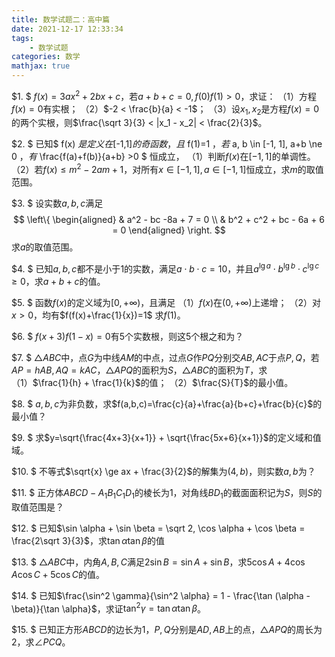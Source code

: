 ```yaml
---
title: 数学试题二：高中篇
date: 2021-12-17 12:33:34
tags:
    - 数学试题
categories: 数学
mathjax: true
---
```


$1. $ $f(x)=3ax^2 + 2bx + c$，若$a+b+c=0, f(0)f(1)>0$，求证：
（1）方程$f(x)=0$有实根；
（2）$-2 < \frac{b}{a} < -1$；
（3）设$x_1,x_2$是方程$f(x)=0$的两个实根，则$\frac{\sqrt 3}{3} < |x_1 - x_2| < \frac{2}{3}$。

$2. $ 已知$ f(x) $是定义在$[-1,1]$的奇函数，且$ f(1)=1 $，若$ a, b \in [-1, 1], a+b \ne 0 $，有$ \frac{f(a)+f(b)}{a+b} >0 $ 恒成立，
（1）判断$f(x)$在$[-1,1]$的单调性。
（2）若$f(x) \le m^2-2am+1$，对所有$x \in [-1, 1], a \in [-1, 1]$恒成立，求$m$的取值范围。

$3. $ 设实数$a,b,c$满足
$$
    \left\{  \begin{aligned}
        & a^2 - bc -8a + 7 = 0 \\
        & b^2 + c^2 + bc - 6a + 6 = 0
    \end{aligned}
    \right.
$$
求$a$的取值范围。

$4. $ 已知$a,b,c$都不是小于$1$的实数，满足$a \cdot b \cdot c = 10$，并且$a^{\lg a} \cdot b^{\lg b} \cdot c^{\lg c} \ge 0$，求$a+b+c$的值。

$5. $ 函数$f(x)$的定义域为$[0, +\infty)$，且满足
（1）$f(x)$在$(0, +\infty)$上递增；
（2）对$x>0$，均有$f(f(x)+\frac{1}{x})=1$
求$f(1)$。

$6. $ $f(x+3)f(1-x)=0$有$5$个实数根，则这5个根之和为？

$7. $ $\triangle ABC$中，点$G$为中线$AM$的中点，过点$G$作$PQ$分别交$AB,AC$于点$P,Q$，若$AP=hAB, AQ=kAC$，$\triangle APQ$的面积为$S$，$\triangle ABC$的面积为$T$，求
（1）$\frac{1}{h} + \frac{1}{k}$的值；
（2）$\frac{S}{T}$的最小值。

$8. $ $a,b,c$为非负数，求$f(a,b,c)=\frac{c}{a}+\frac{a}{b+c}+\frac{b}{c}$的最小值？

$9. $ 求$y=\sqrt{\frac{4x+3}{x+1}} + \sqrt{\frac{5x+6}{x+1}}$的定义域和值域。

$10. $ 不等式$\sqrt{x} \ge ax + \frac{3}{2}$的解集为$(4,b)$，则实数$a,b$为？

$11. $ 正方体$ABCD-A_1B_1C_1D_1$的棱长为1，对角线$BD_1$的截面面积记为$S$，则$S$的取值范围是？

$12. $ 已知$\sin \alpha + \sin \beta = \sqrt 2, \cos \alpha + \cos \beta = \frac{2\sqrt 3}{3}$，求$\tan \alpha \tan \beta$的值

$13. $ $\triangle ABC$中，内角$A,B,C$满足$2 \sin B = \sin A + \sin B$，求$5 \cos A + 4 \cos A \cos C + 5 \cos C$的值。

$14. $ 已知$\frac{\sin^2 \gamma}{\sin^2 \alpha} = 1 - \frac{\tan (\alpha - \beta)}{\tan \alpha}$，求证$\tan^2 \gamma = \tan \alpha \tan \beta$。

$15. $ 已知正方形$ABCD$的边长为$1$，$P,Q$分别是$AD,AB$上的点，$\triangle APQ$的周长为$2$，求$\angle PCQ$。